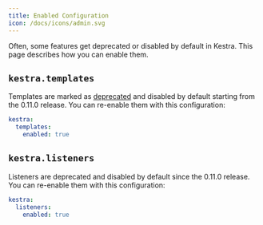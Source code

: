 ```yaml
---
title: Enabled Configuration
icon: /docs/icons/admin.svg
---
```


Often, some features get deprecated or disabled by default in Kestra. This page describes how you can enable them.


## `kestra.templates`
Templates are marked as [deprecated](/docs/migration-guide/templates) and disabled by default starting from the 0.11.0 release. You can re-enable them with this configuration:

```yaml
kestra:
  templates:
    enabled: true
```

## `kestra.listeners`

Listeners are deprecated and disabled by default since the 0.11.0 release. You can re-enable them with this configuration:
```yaml
kestra:
  listeners:
    enabled: true
```